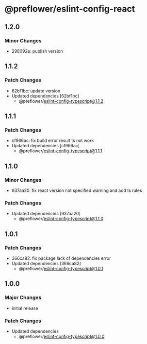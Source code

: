 # @preflower/eslint-config-react

## 1.2.0

### Minor Changes

- 298092e: publish version

## 1.1.2

### Patch Changes

- 62bf1bc: update version
- Updated dependencies [62bf1bc]
  - @preflower/eslint-config-typescript@1.1.2

## 1.1.1

### Patch Changes

- cf966ac: fix build error result ts not work
- Updated dependencies [cf966ac]
  - @preflower/eslint-config-typescript@1.1.1

## 1.1.0

### Minor Changes

- 937aa20: fix react version not specified warning and add ts rules

### Patch Changes

- Updated dependencies [937aa20]
  - @preflower/eslint-config-typescript@1.1.0

## 1.0.1

### Patch Changes

- 366ca82: fix package lack of dependencies error
- Updated dependencies [366ca82]
  - @preflower/eslint-config-typescript@1.0.1

## 1.0.0

### Major Changes

- initial release

### Patch Changes

- Updated dependencies
  - @preflower/eslint-config-typescript@1.0.0
